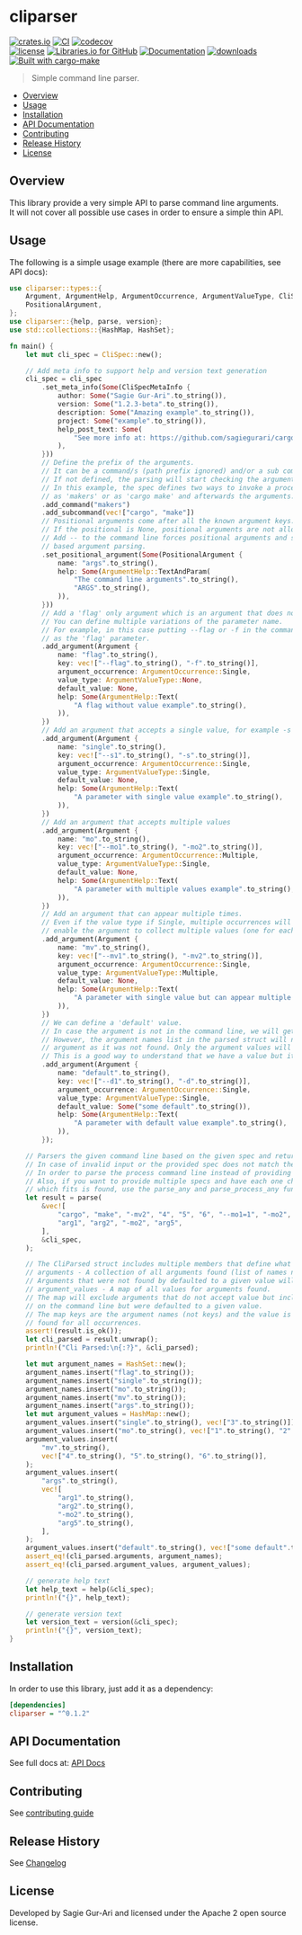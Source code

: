 # cliparser

[![crates.io](https://img.shields.io/crates/v/cliparser.svg)](https://crates.io/crates/cliparser) [![CI](https://github.com/sagiegurari/cliparser/workflows/CI/badge.svg?branch=master)](https://github.com/sagiegurari/cliparser/actions) [![codecov](https://codecov.io/gh/sagiegurari/cliparser/branch/master/graph/badge.svg)](https://codecov.io/gh/sagiegurari/cliparser)<br>
[![license](https://img.shields.io/crates/l/cliparser.svg)](https://github.com/sagiegurari/cliparser/blob/master/LICENSE) [![Libraries.io for GitHub](https://img.shields.io/librariesio/github/sagiegurari/cliparser.svg)](https://libraries.io/cargo/cliparser) [![Documentation](https://docs.rs/cliparser/badge.svg)](https://docs.rs/crate/cliparser/) [![downloads](https://img.shields.io/crates/d/cliparser.svg)](https://crates.io/crates/cliparser)<br>
[![Built with cargo-make](https://sagiegurari.github.io/cargo-make/assets/badges/cargo-make.svg)](https://sagiegurari.github.io/cargo-make)

> Simple command line parser.

* [Overview](#overview)
* [Usage](#usage)
* [Installation](#installation)
* [API Documentation](https://sagiegurari.github.io/cliparser/)
* [Contributing](.github/CONTRIBUTING.md)
* [Release History](CHANGELOG.md)
* [License](#license)

<a name="overview"></a>
## Overview
This library provide a very simple API to parse command line arguments.<br>
It will not cover all possible use cases in order to ensure a simple thin API.

<a name="usage"></a>
## Usage
The following is a simple usage example (there are more capabilities, see API docs):

<!--{ "examples/example.rs" | lines: 1 | code: rust }-->
```rust
use cliparser::types::{
    Argument, ArgumentHelp, ArgumentOccurrence, ArgumentValueType, CliSpec, CliSpecMetaInfo,
    PositionalArgument,
};
use cliparser::{help, parse, version};
use std::collections::{HashMap, HashSet};

fn main() {
    let mut cli_spec = CliSpec::new();

    // Add meta info to support help and version text generation
    cli_spec = cli_spec
        .set_meta_info(Some(CliSpecMetaInfo {
            author: Some("Sagie Gur-Ari".to_string()),
            version: Some("1.2.3-beta".to_string()),
            description: Some("Amazing example".to_string()),
            project: Some("example".to_string()),
            help_post_text: Some(
                "See more info at: https://github.com/sagiegurari/cargo-make".to_string(),
            ),
        }))
        // Define the prefix of the arguments.
        // It can be a command/s (path prefix ignored) and/or a sub command/s
        // If not defined, the parsing will start checking the arguments only.
        // In this example, the spec defines two ways to invoke a process, either
        // as 'makers' or as 'cargo make' and afterwards the arguments.
        .add_command("makers")
        .add_subcommand(vec!["cargo", "make"])
        // Positional arguments come after all the known argument keys.
        // If the positional is None, positional arguments are not allowed.
        // Add -- to the command line forces positional arguments and stops key
        // based argument parsing.
        .set_positional_argument(Some(PositionalArgument {
            name: "args".to_string(),
            help: Some(ArgumentHelp::TextAndParam(
                "The command line arguments".to_string(),
                "ARGS".to_string(),
            )),
        }))
        // Add a 'flag' only argument which is an argument that does not accept any value.
        // You can define multiple variations of the parameter name.
        // For example, in this case putting --flag or -f in the command line would be parsed
        // as the 'flag' parameter.
        .add_argument(Argument {
            name: "flag".to_string(),
            key: vec!["--flag".to_string(), "-f".to_string()],
            argument_occurrence: ArgumentOccurrence::Single,
            value_type: ArgumentValueType::None,
            default_value: None,
            help: Some(ArgumentHelp::Text(
                "A flag without value example".to_string(),
            )),
        })
        // Add an argument that accepts a single value, for example -s value
        .add_argument(Argument {
            name: "single".to_string(),
            key: vec!["--s1".to_string(), "-s".to_string()],
            argument_occurrence: ArgumentOccurrence::Single,
            value_type: ArgumentValueType::Single,
            default_value: None,
            help: Some(ArgumentHelp::Text(
                "A parameter with single value example".to_string(),
            )),
        })
        // Add an argument that accepts multiple values
        .add_argument(Argument {
            name: "mo".to_string(),
            key: vec!["--mo1".to_string(), "-mo2".to_string()],
            argument_occurrence: ArgumentOccurrence::Multiple,
            value_type: ArgumentValueType::Single,
            default_value: None,
            help: Some(ArgumentHelp::Text(
                "A parameter with multiple values example".to_string(),
            )),
        })
        // Add an argument that can appear multiple times.
        // Even if the value type if Single, multiple occurrences will
        // enable the argument to collect multiple values (one for each occurrence).
        .add_argument(Argument {
            name: "mv".to_string(),
            key: vec!["--mv1".to_string(), "-mv2".to_string()],
            argument_occurrence: ArgumentOccurrence::Single,
            value_type: ArgumentValueType::Multiple,
            default_value: None,
            help: Some(ArgumentHelp::Text(
                "A parameter with single value but can appear multiple times example".to_string(),
            )),
        })
        // We can define a 'default' value.
        // In case the argument is not in the command line, we will get the default value.
        // However, the argument names list in the parsed struct will not include this
        // argument as it was not found. Only the argument values will contain it.
        // This is a good way to understand that we have a value but it was not entered by the caller.
        .add_argument(Argument {
            name: "default".to_string(),
            key: vec!["--d1".to_string(), "-d".to_string()],
            argument_occurrence: ArgumentOccurrence::Single,
            value_type: ArgumentValueType::Single,
            default_value: Some("some default".to_string()),
            help: Some(ArgumentHelp::Text(
                "A parameter with default value example".to_string(),
            )),
        });

    // Parsers the given command line based on the given spec and returns the result.
    // In case of invalid input or the provided spec does not match the command line, an error will be returned.
    // In order to parse the process command line instead of providing it, use the parse_process.
    // Also, if you want to provide multiple specs and have each one checked, until the first one
    // which fits is found, use the parse_any and parse_process_any functions.
    let result = parse(
        &vec![
            "cargo", "make", "-mv2", "4", "5", "6", "--mo1=1", "-mo2", "2", "-f", "-s", "3",
            "arg1", "arg2", "-mo2", "arg5",
        ],
        &cli_spec,
    );

    // The CliParsed struct includes multiple members that define what was found
    // arguments - A collection of all arguments found (list of names not keys).
    // Arguments that were not found by defaulted to a given value will not be listed here.
    // argument_values - A map of all values for arguments found.
    // The map will exclude arguments that do not accept value but include arguments not provided
    // on the command line but were defaulted to a given value.
    // The map keys are the argument names (not keys) and the value is the list of all values
    // found for all occurrences.
    assert!(result.is_ok());
    let cli_parsed = result.unwrap();
    println!("Cli Parsed:\n{:?}", &cli_parsed);

    let mut argument_names = HashSet::new();
    argument_names.insert("flag".to_string());
    argument_names.insert("single".to_string());
    argument_names.insert("mo".to_string());
    argument_names.insert("mv".to_string());
    argument_names.insert("args".to_string());
    let mut argument_values = HashMap::new();
    argument_values.insert("single".to_string(), vec!["3".to_string()]);
    argument_values.insert("mo".to_string(), vec!["1".to_string(), "2".to_string()]);
    argument_values.insert(
        "mv".to_string(),
        vec!["4".to_string(), "5".to_string(), "6".to_string()],
    );
    argument_values.insert(
        "args".to_string(),
        vec![
            "arg1".to_string(),
            "arg2".to_string(),
            "-mo2".to_string(),
            "arg5".to_string(),
        ],
    );
    argument_values.insert("default".to_string(), vec!["some default".to_string()]);
    assert_eq!(cli_parsed.arguments, argument_names);
    assert_eq!(cli_parsed.argument_values, argument_values);

    // generate help text
    let help_text = help(&cli_spec);
    println!("{}", help_text);

    // generate version text
    let version_text = version(&cli_spec);
    println!("{}", version_text);
}
```
<!--{ end }-->

<a name="installation"></a>
## Installation
In order to use this library, just add it as a dependency:

```ini
[dependencies]
cliparser = "^0.1.2"
```

## API Documentation
See full docs at: [API Docs](https://sagiegurari.github.io/cliparser/)

## Contributing
See [contributing guide](.github/CONTRIBUTING.md)

<a name="history"></a>
## Release History

See [Changelog](CHANGELOG.md)

<a name="license"></a>
## License
Developed by Sagie Gur-Ari and licensed under the Apache 2 open source license.
